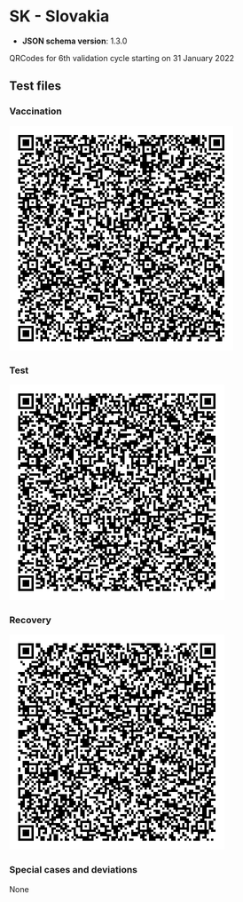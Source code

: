 # SK - Slovakia

* **JSON schema version**: 1.3.0

QRCodes for 6th validation cycle starting on 31 January 2022

## Test files

### Vaccination

![VAC](VAC_SK_Valid_202201162300.png)

### Test

![TEST](TEST_SK_Valid_202201260500.png)

### Recovery

![REC](REC_SK_Valid_202201162300.png)

### Special cases and deviations
None
